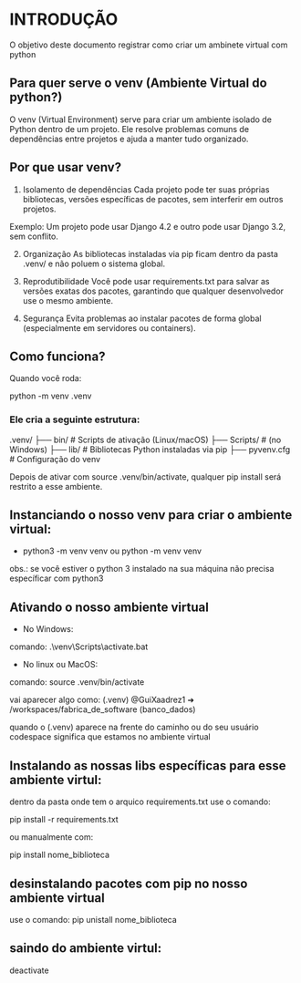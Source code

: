 # INTRODUÇÃO
O objetivo deste documento registrar como criar um ambinete virtual com python

## Para quer serve o venv (Ambiente Virtual do python?)

O venv (Virtual Environment) serve para criar um ambiente isolado de Python dentro de um projeto. Ele resolve problemas comuns de dependências entre projetos e ajuda a manter tudo organizado.

## Por que usar venv?

1. Isolamento de dependências
Cada projeto pode ter suas próprias bibliotecas, versões específicas de pacotes, sem interferir em outros projetos.

Exemplo: Um projeto pode usar Django 4.2 e outro pode usar Django 3.2, sem conflito.

2. Organização
As bibliotecas instaladas via pip ficam dentro da pasta .venv/ e não poluem o sistema global.

3. Reprodutibilidade
Você pode usar requirements.txt para salvar as versões exatas dos pacotes, garantindo que qualquer desenvolvedor use o mesmo ambiente.

4. Segurança
Evita problemas ao instalar pacotes de forma global (especialmente em servidores ou containers).

## Como funciona? 

Quando você roda:

python -m venv .venv

### Ele cria a seguinte estrutura:

.venv/
├── bin/           # Scripts de ativação (Linux/macOS)
├── Scripts/       # (no Windows)
├── lib/           # Bibliotecas Python instaladas via pip
├── pyvenv.cfg     # Configuração do venv

Depois de ativar com source .venv/bin/activate, qualquer pip install será restrito a esse ambiente.

## Instanciando o nosso venv para criar o ambiente virtual:

- python3 -m venv venv  ou python -m venv venv 

obs.: se você estiver o python 3 instalado na sua máquina não precisa específicar com python3

## Ativando o nosso ambiente virtual 

- No Windows:

comando: .\venv\Scripts\activate.bat

- No linux ou MacOS: 

comando: source .venv/bin/activate

vai aparecer algo como: (.venv) @GuiXaadrez1 ➜ /workspaces/fabrica_de_software (banco_dados)

quando o (.venv) aparece na frente do caminho ou do seu usuário codespace significa que estamos no ambiente virtual

## Instalando as nossas libs específicas para esse ambiente virtul:
dentro da pasta onde tem o arquico requirements.txt use o comando:

pip install -r requirements.txt

ou manualmente com:

pip install nome_biblioteca

## desinstalando pacotes com pip no nosso ambiente virtual

use o comando: pip unistall nome_biblioteca

## saindo do ambiente virtul:
deactivate


